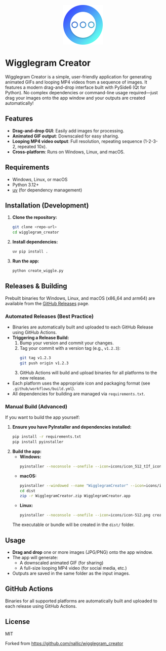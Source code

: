 <p align="center">
  <img src="icons/icon-512.png" alt="Wigglegram Creator Icon" width="128" height="128"/>
</p>

# Wigglegram Creator

Wigglegram Creator is a simple, user-friendly application for generating animated GIFs and looping MP4 videos from a sequence of images. It features a modern drag-and-drop interface built with PySide6 (Qt for Python). No complex dependencies or command-line usage required—just drag your images onto the app window and your outputs are created automatically!

## Features
- **Drag-and-drop GUI**: Easily add images for processing.
- **Animated GIF output**: Downscaled for easy sharing.
- **Looping MP4 video output**: Full resolution, repeating sequence (1-2-3-2, repeated 10x).
- **Cross-platform**: Runs on Windows, Linux, and macOS.

## Requirements
- Windows, Linux, or macOS
- Python 3.12+
- [uv](https://github.com/astral-sh/uv) (for dependency management)

## Installation (Development)
1. **Clone the repository:**
   ```sh
   git clone <repo-url>
   cd wigglegram_creator
   ```
2. **Install dependencies:**
   ```sh
   uv pip install .
   ```
3. **Run the app:**
   ```sh
   python create_wiggle.py
   ```

## Releases & Building

Prebuilt binaries for Windows, Linux, and macOS (x86_64 and arm64) are available from the [GitHub Releases](https://github.com/nallic/wigglegram_creator/releases) page. 

### Automated Releases (Best Practice)
- Binaries are automatically built and uploaded to each GitHub Release using GitHub Actions.
- **Triggering a Release Build:**
  1. Bump your version and commit your changes.
  2. Tag your commit with a version tag (e.g., `v1.2.3`):
     ```sh
     git tag v1.2.3
     git push origin v1.2.3
     ```
  3. GitHub Actions will build and upload binaries for all platforms to the new release.
- Each platform uses the appropriate icon and packaging format (see `.github/workflows/build.yml`).
- All dependencies for building are managed via `requirements.txt`.

### Manual Build (Advanced)
If you want to build the app yourself:
1. **Ensure you have PyInstaller and dependencies installed:**
   ```sh
   pip install -r requirements.txt
   pip install pyinstaller
   ```
2. **Build the app:**
   - **Windows:**
     ```sh
     pyinstaller --noconsole --onefile --icon=icons/icon_512_tIf_icon.ico create_wiggle.py
     ```
   - **macOS:**
     ```sh
     pyinstaller --windowed --name "WigglegramCreator" --icon=icons/icon.icns create_wiggle.py
     cd dist
     zip -r WigglegramCreator.zip WigglegramCreator.app
     ```
   - **Linux:**
     ```sh
     pyinstaller --noconsole --onefile --icon=icons/icon-512.png create_wiggle.py
     ```
   The executable or bundle will be created in the `dist/` folder.

## Usage
- **Drag and drop** one or more images (JPG/PNG) onto the app window.
- The app will generate:
  - A downscaled animated GIF (for sharing)
  - A full-size looping MP4 video (for social media, etc.)
- Outputs are saved in the same folder as the input images.

## GitHub Actions
Binaries for all supported platforms are automatically built and uploaded to each release using GitHub Actions.

## License
MIT

Forked from https://github.com/nallic/wigglegram_creator